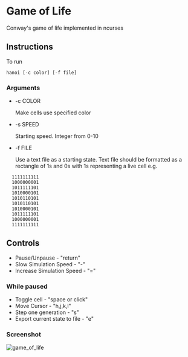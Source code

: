 # Game of Life

Conway's game of life implemented in ncurses

## Instructions
To run
```
hanoi [-c color] [-f file]
```
### Arguments
- -c COLOR

  Make cells use specified color
- -s SPEED

  Starting speed. Integer from 0-10
- -f FILE

  Use a text file as a starting state.
  Text file should be formatted as a rectangle of 1s and 0s with 1s representing a live cell e.g.

```
  1111111111
  1000000001
  1011111101
  1010000101
  1010110101
  1010110101
  1010000101
  1011111101
  1000000001
  1111111111
```

## Controls
- Pause/Unpause - "return"
- Slow Simulation Speed - "-"
- Increase Simulation Speed - "="

### While paused
- Toggle cell - "space or click"
- Move Cursor - "h,j,k,l"
- Step one generation - "s"
- Export current state to file - "e"

### Screenshot
![game_of_life](https://cloud.githubusercontent.com/assets/6550505/25973235/324181ac-3671-11e7-8aee-b9391c6cc9df.png)
